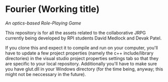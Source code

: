 # Fourier (Working title)
*An optics-based Role-Playing Game*

This repository is for all the assets related to the collaborative JRPG currently being developed by RPI students David Medlock and Devak Patel.

If you clone this and expect it to compile and run on your computer, you'll have to update a few project properties (namely the c++ include/library directories) in the visual studio project properties settings tab so that they are specific to your local repository. Additionally you'll have to make sure you have glut.dll in your Windows directory (for the time being, anyway; this might not be neccessary in the future).

